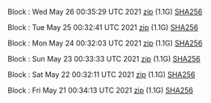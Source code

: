 Block [](https://testnet-insight.dashevo.org/insight/block/): Wed May 26 00:35:29 UTC 2021 [zip](https://dash-bootstrap.ams3.digitaloceanspaces.com/testnet/2021-05-26/bootstrap.dat.zip) (1.1G) [SHA256](https://dash-bootstrap.ams3.digitaloceanspaces.com/testnet/2021-05-26/sha256.txt)

Block [](https://testnet-insight.dashevo.org/insight/block/): Tue May 25 00:32:41 UTC 2021 [zip](https://dash-bootstrap.ams3.digitaloceanspaces.com/testnet/2021-05-25/bootstrap.dat.zip) (1.1G) [SHA256](https://dash-bootstrap.ams3.digitaloceanspaces.com/testnet/2021-05-25/sha256.txt)

Block [](https://testnet-insight.dashevo.org/insight/block/): Mon May 24 00:32:03 UTC 2021 [zip](https://dash-bootstrap.ams3.digitaloceanspaces.com/testnet/2021-05-24/bootstrap.dat.zip) (1.1G) [SHA256](https://dash-bootstrap.ams3.digitaloceanspaces.com/testnet/2021-05-24/sha256.txt)

Block [](https://testnet-insight.dashevo.org/insight/block/): Sun May 23 00:33:33 UTC 2021 [zip](https://dash-bootstrap.ams3.digitaloceanspaces.com/testnet/2021-05-23/bootstrap.dat.zip) (1.1G) [SHA256](https://dash-bootstrap.ams3.digitaloceanspaces.com/testnet/2021-05-23/sha256.txt)

Block [](https://testnet-insight.dashevo.org/insight/block/): Sat May 22 00:32:11 UTC 2021 [zip](https://dash-bootstrap.ams3.digitaloceanspaces.com/testnet/2021-05-22/bootstrap.dat.zip) (1.1G) [SHA256](https://dash-bootstrap.ams3.digitaloceanspaces.com/testnet/2021-05-22/sha256.txt)

Block [](https://testnet-insight.dashevo.org/insight/block/): Fri May 21 00:34:13 UTC 2021 [zip](https://dash-bootstrap.ams3.digitaloceanspaces.com/testnet/2021-05-21/bootstrap.dat.zip) (1.1G) [SHA256](https://dash-bootstrap.ams3.digitaloceanspaces.com/testnet/2021-05-21/sha256.txt)
